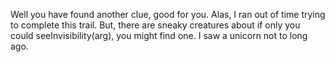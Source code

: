 Well you have found another clue, good for you. Alas, I ran out of time trying to complete this trail.
But, there are sneaky creatures about if only you could seeInvisibility(arg), you might find one.
I saw a unicorn not to long ago.